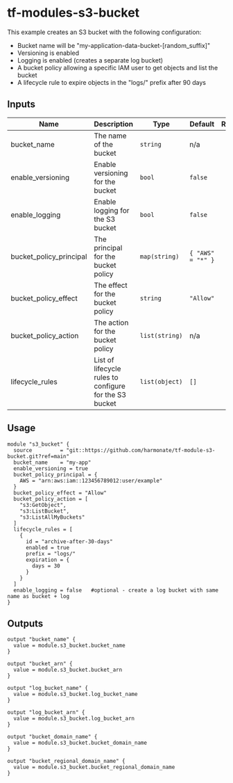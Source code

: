 # tf-modules-s3-bucket

This example creates an S3 bucket with the following configuration:
- Bucket name will be "my-application-data-bucket-[random_suffix]"
- Versioning is enabled
- Logging is enabled (creates a separate log bucket)
- A bucket policy allowing a specific IAM user to get objects and list the bucket
- A lifecycle rule to expire objects in the "logs/" prefix after 90 days

## Inputs

| Name | Description | Type | Default | Required |
|------|-------------|------|---------|:--------:|
| bucket_name | The name of the bucket | `string` | n/a | yes |
| enable_versioning | Enable versioning for the bucket | `bool` | `false` | no |
| enable_logging | Enable logging for the S3 bucket | `bool` | `false` | no |
| bucket_policy_principal | The principal for the bucket policy | `map(string)` | `{ "AWS" = "*" }` | no |
| bucket_policy_effect | The effect for the bucket policy | `string` | `"Allow"` | no |
| bucket_policy_action | The action for the bucket policy | `list(string)` | n/a | yes |
| lifecycle_rules | List of lifecycle rules to configure for the S3 bucket | `list(object)` | `[]` | no |


## Usage

```hcl
module "s3_bucket" {
  source         = "git::https://github.com/harmonate/tf-module-s3-bucket.git?ref=main"
  bucket_name    = "my-app"
  enable_versioning = true
  bucket_policy_principal = {
    AWS = "arn:aws:iam::123456789012:user/example"
  }
  bucket_policy_effect = "Allow"
  bucket_policy_action = [
    "s3:GetObject",
    "s3:ListBucket",
    "s3:ListAllMyBuckets"
  ]
  lifecycle_rules = [
    {
      id = "archive-after-30-days"
      enabled = true
      prefix = "logs/"
      expiration = {
        days = 30
      }
    }
  ]
  enable_logging = false   #optional - create a log bucket with same name as bucket + log
}
```

## Outputs

```hcl
output "bucket_name" {
  value = module.s3_bucket.bucket_name
}

output "bucket_arn" {
  value = module.s3_bucket.bucket_arn
}

output "log_bucket_name" {
  value = module.s3_bucket.log_bucket_name
}

output "log_bucket_arn" {
  value = module.s3_bucket.log_bucket_arn
}

output "bucket_domain_name" {
  value = module.s3_bucket.bucket_domain_name
}

output "bucket_regional_domain_name" {
  value = module.s3_bucket.bucket_regional_domain_name
}
```
